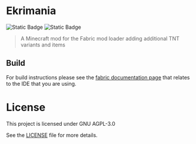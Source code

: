 # Ekrimania
![Static Badge](https://img.shields.io/badge/License-GNU_AGPL--3.0-yellow) ![Static Badge](https://img.shields.io/badge/Minecraft-1.21.5-red)

> A Minecraft mod for the Fabric mod loader adding additional TNT variants and items

## Build
For build instructions please see the [fabric documentation page](https://docs.fabricmc.net/develop/getting-started/setting-up-a-development-environment) that relates to the IDE that you are using.

# License
This project is licensed under GNU AGPL-3.0

See the [LICENSE](LICENSE.txt) file for more details.
